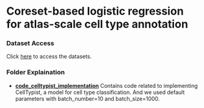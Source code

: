 # Coreset-based logistic regression for atlas-scale cell type annotation

### Dataset Access
Click [here](https://drive.google.com/drive/folders/1mj5txQ_L_9jYs397UxSTcA4L_7xPyaBG?usp=share_link) to access the datasets.

### Folder Explaination
- [**code_celltypist_implementation**](code_celltypist_implementation) Contains code related to implementing CellTypist, a model for cell type classification. And we used default parameters with batch_number=10 and batch_size=1000.

